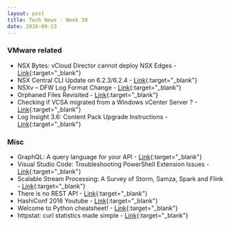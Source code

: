 ```yaml
---
layout: post
title: Tech News - Week 39
date: 2016-09-23
---
```


### VMware related

* NSX Bytes: vCloud Director cannot deploy NSX Edges - 
  [Link](http://anthonyspiteri.net/nsx-bytes-vcloud-director-cant-deploy-nsx-edges/){:target="_blank"}
* NSX Central CLI Update on 6.2.3/6.2.4 - 
  [Link](http://www.sneaku.com/2016/09/17/central-cli-update-1-for-nsx-6-2-36-2-4/){:target="_blank"}
* NSXv – DFW Log Format Change - 
  [Link](http://www.sneaku.com/2016/09/17/nsxv-dfw-log-format-change/){:target="_blank"}
* Orphaned Files Revisited - 
  [Link](http://www.lucd.info/2016/09/13/orphaned-files-revisited/){:target="_blank"}
* Checking if VCSA migrated from a Windows vCenter Server ? -
  [Link](http://www.virtuallyghetto.com/2016/09/how-to-tell-if-your-vcenter-server-appliance-vcsa-was-migrated-from-a-windows-vcenter-server.html){:target="_blank"}
* Log Insight 3.6: Content Pack Upgrade Instructions - 
  [Link](http://sflanders.net/2016/09/19/log-insight-3-6-content-pack-upgrade-instructions/){:target="_blank"}


### Misc

* GraphQL: A query language for your API -
  [Link](http://graphql.org/){:target="_blank"}
* Visual Studio Code: Troubleshooting PowerShell Extension Issues - 
  [Link](https://github.com/PowerShell/vscode-powershell/blob/master/docs/troubleshooting.md){:target="_blank"}
* Scalable Stream Processing: A Survey of Storm, Samza, Spark and Flink - 
  [Link](https://medium.baqend.com/real-time-stream-processors-a-survey-and-decision-guidance-6d248f692056){:target="_blank"}
* There is no REST API - 
  [Link](http://blog.howarddierking.com/2016/09/15/there-is-no-rest-api/){:target="_blank"}
* HashiConf 2016 Youtube - 
  [Link](https://www.youtube.com/playlist?list=PL81sUbsFNc5bDS1lH0HPJFyBnAP8Iv4t0){:target="_blank"}
* Welcome to Python cheatsheet! -
  [Link](https://www.pythonsheets.com/){:target="_blank"}
* httpstat: curl statistics made simple -
  [Link](https://github.com/reorx/httpstat#httpstat){:target="_blank"}


